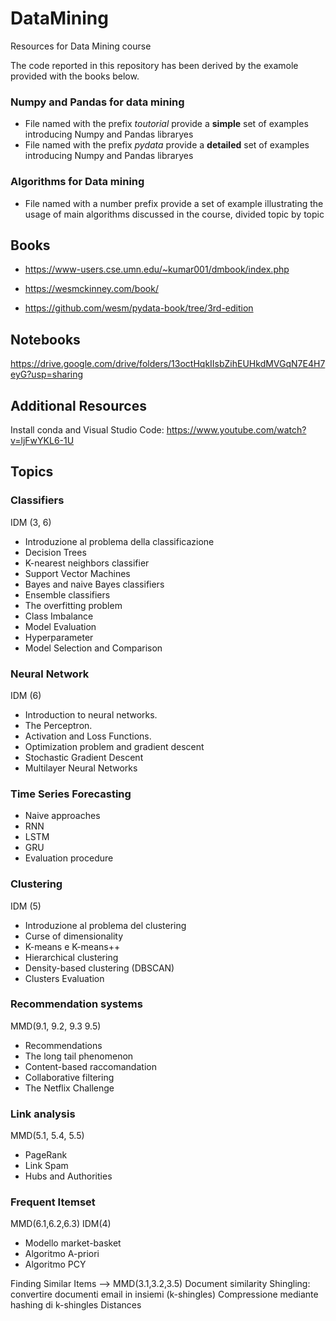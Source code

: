 # DataMining
Resources for Data Mining course

The code reported in this repository has been derived by the examole provided with the books below.

### Numpy and Pandas for data mining
- File named with the prefix _toutorial_ provide a **simple** set of examples introducing Numpy and Pandas libraryes
- File named with the prefix _pydata_ provide a **detailed** set of examples introducing Numpy and Pandas libraryes
### Algorithms for Data mining
- File named with a number prefix provide a set of example illustrating the usage of main algorithms discussed in the course, divided topic by topic 

## Books
- https://www-users.cse.umn.edu/~kumar001/dmbook/index.php

- https://wesmckinney.com/book/

- https://github.com/wesm/pydata-book/tree/3rd-edition

## Notebooks
https://drive.google.com/drive/folders/13octHqkIIsbZihEUHkdMVGqN7E4H7eyG?usp=sharing

## Additional Resources
Install conda and Visual Studio Code: https://www.youtube.com/watch?v=ljFwYKL6-1U

## Topics

### Classifiers
IDM (3, 6)
- Introduzione al problema della classificazione
- Decision Trees
- K-nearest neighbors classifier
- Support Vector Machines
- Bayes and naive Bayes classifiers
- Ensemble classifiers
- The overfitting problem
- Class Imbalance
- Model Evaluation
- Hyperparameter
- Model Selection and Comparison

### Neural Network
IDM (6)
- Introduction to neural networks.
- The Perceptron.
- Activation and Loss Functions.
- Optimization problem and gradient descent 
- Stochastic Gradient Descent
- Multilayer Neural Networks

### Time Series Forecasting 
- Naive approaches
- RNN
- LSTM
- GRU 
- Evaluation procedure

### Clustering
IDM (5)
- Introduzione al problema del clustering
- Curse of dimensionality
- K-means e K-means++
- Hierarchical clustering
- Density-based clustering (DBSCAN)
- Clusters Evaluation 

### Recommendation systems
MMD(9.1, 9.2, 9.3 9.5)
- Recommendations
- The long tail phenomenon
- Content-based raccomandation
- Collaborative filtering
- The Netflix Challenge

### Link analysis
MMD(5.1, 5.4, 5.5)
- PageRank 
- Link Spam
- Hubs and Authorities 

### Frequent Itemset  
MMD(6.1,6.2,6.3) IDM(4)
- Modello market-basket
- Algoritmo A-priori
- Algoritmo PCY

Finding Similar Items —> MMD(3.1,3.2,3.5)
Document similarity
Shingling: convertire documenti email in insiemi (k-shingles)
Compressione mediante hashing di k-shingles
Distances
